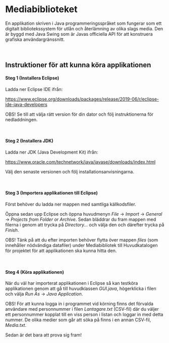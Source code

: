 # Mediabiblioteket 

En applikation skriven i Java programmeringsspråket som fungerar som ett digitalt bibliotekssystem för utlån och återlämning 
av olika slags media. Den är byggd med Java Swing som är Javas officiella API för att konstruera grafiska användargränssnitt.  

&nbsp;

## Instruktioner för att kunna köra applikationen

#### Steg 1 (Installera Eclipse) 

Ladda ner Eclipse IDE ifrån:

https://www.eclipse.org/downloads/packages/release/2019-06/r/eclipse-ide-java-developers 

OBS! Se till att välja rätt version för din dator och följ instruktionerna för nedladdningen. 

&nbsp;

#### Steg 2 (Installera JDK)

Ladda ner JDK (Java Development Kit) ifrån: 

https://www.oracle.com/technetwork/java/javase/downloads/index.html

Välj den senaste versionen och följ installationsanvisningarna. 

&nbsp;

#### Steg 3 (Importera applikationen till Eclipse)

Först behöver du ladda ner mappen med samtliga källkodsfiler. 
 

Öppna sedan upp Eclipse och öppna huvudmenyn _File_ -> _Import_ -> _General_ -> _Projects from Folder or Archive_. 
Sedan bläddrar du fram mappen med filerna i genom att trycka på _Directory..._ och välja den och därefter trycka på _Finish_. 

OBS! Tänk på att du efter importen behöver flytta över mappen _files_ (som innehåller nödvändiga datafiler) under Mediabibliotek till Huvudkatalogen för projektet för att applikationen ska kunna hitta den.

&nbsp;

#### Steg 4 (Köra applikationen)

När du väl har importerat applikationen i Eclipse så kan testköra applikationen genom att gå till huvudklassen _GUI.java_,
högerklicka i filen och välja _Run As_ -> _Java Application_. 



OBS! För att kunna logga in i programmet vid körning finns det förvalda användare med personnummer i filen _Lantagare.txt_
(CSV-fil) där du väljer ett personnummer kopplat till en viss person i listan och loggar in med detta nummer. 
De olika medier som går att söka på finns i en annan CSV-fil, _Media.txt_. 



Sedan är det bara att prova sig fram!










